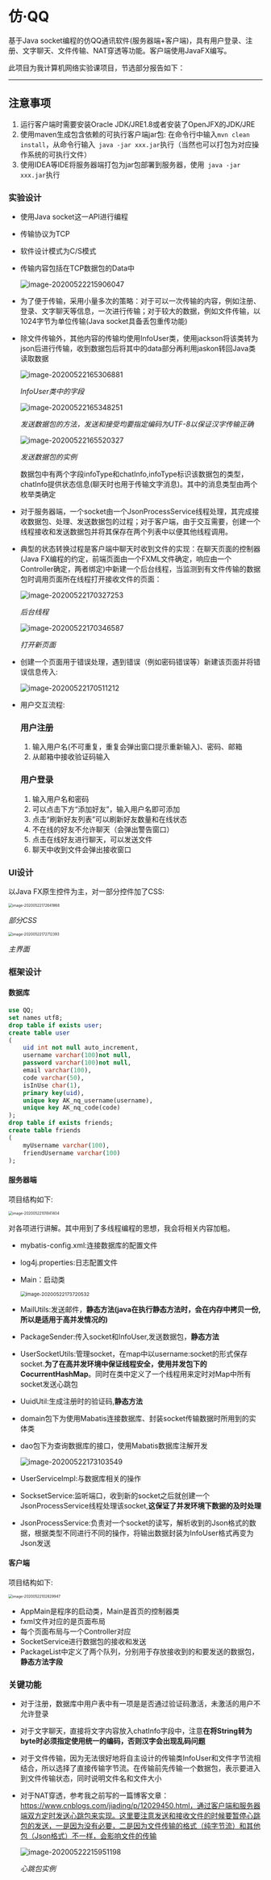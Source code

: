 # 仿·QQ
基于Java socket编程的仿QQ通讯软件(服务器端+客户端)，具有用户登录、注册、文字聊天、文件传输、NAT穿透等功能。客户端使用JavaFX编写。

此项目为我计算机网络实验课项目，节选部分报告如下：

---

## 注意事项

1. 运行客户端时需要安装Oracle JDK/JRE1.8或者安装了OpenJFX的JDK/JRE
2. 使用maven生成包含依赖的可执行客户端jar包: 在命令行中输入`mvn clean install`，从命令行输入` java -jar xxx.jar`执行（当然也可以打包为对应操作系统的可执行文件）
3. 使用IDEA等IDE将服务器端打包为jar包部署到服务器，使用` java -jar xxx.jar`执行

### 实验设计

* 使用Java socket这一API进行编程

* 传输协议为TCP

* 软件设计模式为C/S模式

* 传输内容包括在TCP数据包的Data中

  ![image-20200522215906047](C:\Users\JiaDing\AppData\Roaming\Typora\typora-user-images\image-20200522215906047.png)

* 为了便于传输，采用小量多次的策略：对于可以一次传输的内容，例如注册、登录、文字聊天等信息，一次进行传输；对于较大的数据，例如文件传输，以1024字节为单位传输(Java socket具备丢包重传功能)

* 除文件传输外，其他内容的传输均使用InfoUser类，使用jackson将该类转为json后进行传输，收到数据包后将其中的data部分再利用jaskon转回Java类读取数据

  ![image-20200522165306881](C:\Users\JiaDing\AppData\Roaming\Typora\typora-user-images\image-20200522165306881.png)

  *InfoUser类中的字段*

  ![image-20200522165348251](C:\Users\JiaDing\AppData\Roaming\Typora\typora-user-images\image-20200522165348251.png)

  *发送数据包的方法，发送和接受均要指定编码为UTF-8以保证汉字传输正确*

  ![image-20200522165520327](C:\Users\JiaDing\AppData\Roaming\Typora\typora-user-images\image-20200522165520327.png)

  *发送数据包的实例*

  数据包中有两个字段infoType和chatInfo,infoType标识该数据包的类型，chatInfo提供状态信息(聊天时也用于传输文字消息)。其中的消息类型由两个枚举类确定

* 对于服务器端，一个socket由一个JsonProcessService线程处理，其完成接收数据包、处理、发送数据包的过程；对于客户端，由于交互需要，创建一个线程接收和发送数据包并将其保存在两个列表中以便其他线程调用。

* 典型的状态转换过程是客户端中聊天时收到文件的实现：在聊天页面的控制器(Java FX编程的约定，前端页面由一个FXML文件确定，响应由一个Controller确定，两者绑定)中新建一个后台线程，当监测到有文件传输的数据包时调用页面所在线程打开接收文件的页面：

  ![image-20200522170327253](C:\Users\JiaDing\AppData\Roaming\Typora\typora-user-images\image-20200522170327253.png)

  *后台线程*

  ![image-20200522170346587](C:\Users\JiaDing\AppData\Roaming\Typora\typora-user-images\image-20200522170346587.png)

  *打开新页面*

* 创建一个页面用于错误处理，遇到错误（例如密码错误等）新建该页面并将错误信息传入:

  ![image-20200522170511212](C:\Users\JiaDing\AppData\Roaming\Typora\typora-user-images\image-20200522170511212.png)

* 用户交互流程:

  ### 用户注册

  1. 输入用户名(不可重复，重复会弹出窗口提示重新输入)、密码、邮箱
  2. 从邮箱中接收验证码输入

  ### 用户登录

  1. 输入用户名和密码
  2. 可以点击下方“添加好友”，输入用户名即可添加
  3. 点击“刷新好友列表”可以刷新好友数量和在线状态
  4. 不在线的好友不允许聊天（会弹出警告窗口）
  5. 点击在线好友进行聊天，可以发送文件
  6. 聊天中收到文件会弹出接收窗口

### UI设计

以Java FX原生控件为主，对一部分控件加了CSS:

<img src="C:\Users\JiaDing\AppData\Roaming\Typora\typora-user-images\image-20200522172641868.png" alt="image-20200522172641868" style="zoom:50%;" />

*部分CSS*

<img src="C:\Users\JiaDing\AppData\Roaming\Typora\typora-user-images\image-20200522172712393.png" alt="image-20200522172712393" style="zoom:50%;" />

*主界面*

### 框架设计

#### 数据库

```sql
use QQ;
set names utf8;
drop table if exists user;
create table user
(
    uid int not null auto_increment,
    username varchar(100)not null,
    password varchar(100)not null,
    email varchar(100),
    code varchar(50),
    isInUse char(1),
    primary key(uid),
    unique key AK_nq_username(username),
    unique key AK_nq_code(code)
);
drop table if exists friends;
create table friends
(
    myUsername varchar(100),
    friendUsername varchar(100)
);
```

#### 服务器端

项目结构如下:

<img src="C:\Users\JiaDing\AppData\Roaming\Typora\typora-user-images\image-20200522101841404.png" alt="image-20200522101841404" style="zoom:50%;" />

对各项进行讲解。其中用到了多线程编程的思想，我会将相关内容加粗。

* mybatis-config.xml:连接数据库的配置文件

* log4j.properties:日志配置文件

* Main：启动类

  <img src="C:\Users\JiaDing\AppData\Roaming\Typora\typora-user-images\image-20200522173720532.png" alt="image-20200522173720532" style="zoom:67%;" />

* MailUtils:发送邮件，**静态方法(java在执行静态方法时，会在内存中拷贝一份,所以是适用于高并发情况的)**

* PackageSender:传入socket和InfoUser,发送数据包，**静态方法**

* UserSocketUtils:管理socket，在map中以username:socket的形式保存socket.**为了在高并发环境中保证线程安全，使用并发包下的CocurrentHashMap**。同时在类中定义了一个线程用来定时对Map中所有socket发送心跳包

* UuidUtil:生成注册时的验证码,**静态方法**

* domain包下为使用Mabatis连接数据库、封装socket传输数据时所用到的实体类

* dao包下为查询数据库的接口，使用Mabatis数据库注解开发

  ![image-20200522173103549](C:\Users\JiaDing\AppData\Roaming\Typora\typora-user-images\image-20200522173103549.png)

* UserServiceImpl:与数据库相关的操作

* SocksetService:监听端口，收到新的socket之后就创建一个JsonProcessService线程处理该socket,**这保证了并发环境下数据的及时处理**

* JsonProcessService:负责对一个socket的读写，解析收到的Json格式的数据，根据类型不同进行不同的操作，将输出数据封装为InfoUser格式再变为Json发送

#### 客户端

项目结构如下:

<img src="C:\Users\JiaDing\AppData\Roaming\Typora\typora-user-images\image-20200522102629947.png" alt="image-20200522102629947" style="zoom:50%;" />

* AppMain是程序的启动类，Main是首页的控制器类
* fxml文件对应的是页面布局
* 每个页面布局与一个Controller对应
* SocketService进行数据包的接收和发送
* PackageList中定义了两个队列，分别用于存放接收到的和要发送的数据包，**静态方法字段**

### 关键功能

* 对于注册，数据库中用户表中有一项是是否通过验证码激活，未激活的用户不允许登录

* 对于文字聊天，直接将文字内容放入chatInfo字段中，注意**在将String转为byte时必须指定使用统一的编码，否则汉字会出现乱码问题**

* 对于文件传输，因为无法很好地将自主设计的传输类InfoUser和文件字节流相结合，所以选择了直接传输字节流。在传输前先传输一个数据包，表示要进入到文件传输状态，同时说明文件名和文件大小

* 对于NAT穿透，参考我之前写的一篇博客文章：https://www.cnblogs.com/jiading/p/12029450.html，通过客户端和服务器端双方定时发送心跳包来实现。这里要注意发送和接收文件的时候要暂停心跳包的发送，一是因为没有必要，二是因为文件传输的格式（纯字节流）和其他包（Json格式）不一样，会影响文件的传输

  ![image-20200522215951198](C:\Users\JiaDing\AppData\Roaming\Typora\typora-user-images\image-20200522215951198.png)

  *心跳包实例*